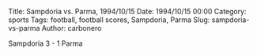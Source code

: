 Title: Sampdoria vs. Parma, 1994/10/15
Date: 1994/10/15 00:00
Category: sports
Tags: football, football scores, Sampdoria, Parma
Slug: sampdoria-vs-parma
Author: carbonero


Sampdoria 3 - 1 Parma
